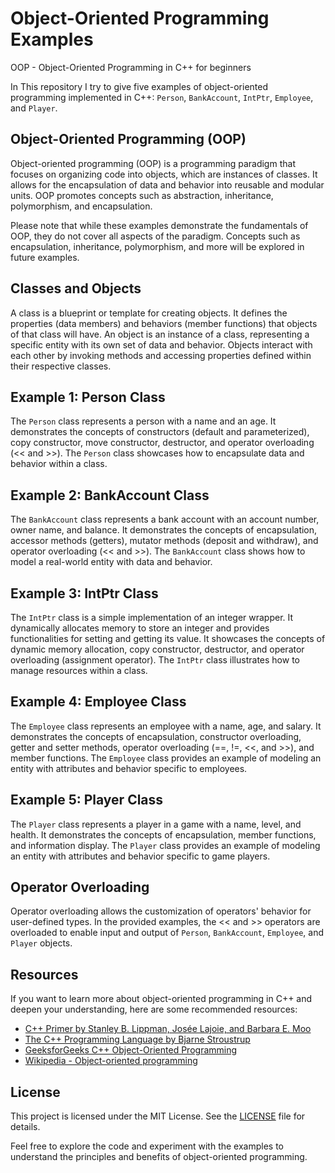 # Object-Oriented Programming Examples 
OOP - Object-Oriented Programming in C++ for beginners

In This repository I try to give five examples of object-oriented programming implemented in C++: `Person`, `BankAccount`, `IntPtr`, `Employee`, and `Player`.

## Object-Oriented Programming (OOP)

Object-oriented programming (OOP) is a programming paradigm that focuses on organizing code into objects, which are instances of classes. 
It allows for the encapsulation of data and behavior into reusable and modular units. 
OOP promotes concepts such as abstraction, inheritance, polymorphism, and encapsulation.

Please note that while these examples demonstrate the fundamentals of OOP, they do not cover all aspects of the paradigm. 
Concepts such as encapsulation, inheritance, polymorphism, and more will be explored in future examples.

## Classes and Objects

A class is a blueprint or template for creating objects. 
It defines the properties (data members) and behaviors (member functions) that objects of that class will have. 
An object is an instance of a class, representing a specific entity with its own set of data and behavior. 
Objects interact with each other by invoking methods and accessing properties defined within their respective classes.

## Example 1: Person Class

The `Person` class represents a person with a name and an age. 
It demonstrates the concepts of constructors (default and parameterized), copy constructor, move constructor, destructor, and operator overloading (<< and >>). 
The `Person` class showcases how to encapsulate data and behavior within a class.

## Example 2: BankAccount Class

The `BankAccount` class represents a bank account with an account number, owner name, and balance. 
It demonstrates the concepts of encapsulation, accessor methods (getters), mutator methods (deposit and withdraw), and operator overloading (<< and >>). 
The `BankAccount` class shows how to model a real-world entity with data and behavior.

## Example 3: IntPtr Class

The `IntPtr` class is a simple implementation of an integer wrapper. 
It dynamically allocates memory to store an integer and provides functionalities for setting and getting its value. 
It showcases the concepts of dynamic memory allocation, copy constructor, destructor, and operator overloading (assignment operator). 
The `IntPtr` class illustrates how to manage resources within a class.

## Example 4: Employee Class

The `Employee` class represents an employee with a name, age, and salary. 
It demonstrates the concepts of encapsulation, constructor overloading, getter and setter methods, operator overloading (==, !=, <<, and >>), and member functions. 
The `Employee` class provides an example of modeling an entity with attributes and behavior specific to employees.

## Example 5: Player Class

The `Player` class represents a player in a game with a name, level, and health. 
It demonstrates the concepts of encapsulation, member functions, and information display. 
The `Player` class provides an example of modeling an entity with attributes and behavior specific to game players.

## Operator Overloading

Operator overloading allows the customization of operators' behavior for user-defined types. 
In the provided examples, the << and >> operators are overloaded to enable input and output of `Person`, `BankAccount`, `Employee`, and `Player` objects.

## Resources

If you want to learn more about object-oriented programming in C++ and deepen your understanding, here are some recommended resources:

- [C++ Primer by Stanley B. Lippman, Josée Lajoie, and Barbara E. Moo](https://www.amazon.com/C-Primer-Stanley-B-Lippman/dp/0321714113)
- [The C++ Programming Language by Bjarne Stroustrup](https://www.amazon.com/C-Programming-Language-4th/dp/0321563840)
- [GeeksforGeeks C++ Object-Oriented Programming](https://www.geeksforgeeks.org/object-oriented-programming-in-cpp/)
- [Wikipedia - Object-oriented programming](https://en.wikipedia.org/wiki/Object-oriented_programming)

## License

This project is licensed under the MIT License. See the [LICENSE](LICENSE) file for details.


Feel free to explore the code and experiment with the examples to understand the principles and benefits of object-oriented programming.
